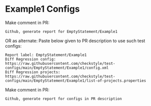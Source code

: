 # Example1 Configs
Make comment in PR:
```
Github, generate report for EmptyStatement/Example1
```
OR as alternate:
Paste below given to PR description to use such test configs:
```
Report label: EmptyStatement/Example1
Diff Regression config: https://raw.githubusercontent.com/checkstyle/test-configs/main/EmptyStatement/Example1/config.xml
Diff Regression projects: https://raw.githubusercontent.com/checkstyle/test-configs/main/EmptyStatement/Example1/list-of-projects.properties
```
Make comment in PR:
```
Github, generate report for configs in PR description
```
